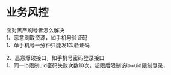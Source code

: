 # 业务风控

面对黑产刷号者怎么解决  
1、恶意刷取资源，如手机号验证码  
	1、单手机号一分钟只能发1次验证码

2、恶意爆破接口，如手机号密码登录接口  
	1、同一ip限制uid密码失败次数10次，超限后限制该ip+uid限制登录，

